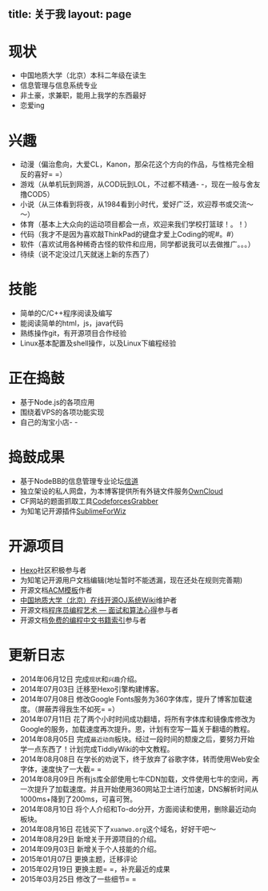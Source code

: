 ﻿title: 关于我
layout: page
---

# 现状
- 中国地质大学（北京）本科二年级在读生
- 信息管理与信息系统专业
- 非土豪，求兼职，能用上我学的东西最好
- 恋爱ing

# 兴趣
- 动漫（偏治愈向，大爱CL，Kanon，那朵花这个方向的作品，与性格完全相反的喜好= =）
- 游戏（从单机玩到网游，从COD玩到LOL，不过都不精通- -，现在一般与舍友撸COD5）
- 小说（从三体看到将夜，从1984看到小时代，爱好广泛，欢迎荐书或交流～～）
- 体育（基本上大众向的运动项目都会一点，欢迎来我们学校打篮球！。！）
- 代码（我才不是因为喜欢敲ThinkPad的键盘才爱上Coding的呢#。#）
- 软件（喜欢试用各种稀奇古怪的软件和应用，同学都说我可以去做推广。。。）
- 待续（说不定没过几天就迷上新的东西了）

# 技能
- 简单的C/C++程序阅读及编写
- 能阅读简单的html，js，java代码
- 熟练操作git，有开源项目合作经验
- Linux基本配置及shell操作，以及Linux下编程经验

# 正在捣鼓
- 基于Node.js的各项应用
- 围绕着VPS的各项功能实现
- 自己的淘宝小店- -

# 捣鼓成果
- 基于NodeBB的信息管理专业论坛[信道](http://xg.xuanwo.org/)
- 独立架设的私人网盘，为本博客提供所有外链文件服务[OwnCloud](http://disk.xuanwo.org/)
- CF网站的题面抓取工具[CodeforcesGrabber](https://github.com/Xuanwo/CodeforcesGrabber)
- 为知笔记开源插件[SublimeForWiz](https://github.com/Xuanwo/SublimeForWiz)

# 开源项目
- [Hexo](https://github.com/hexojs/hexo)社区积极参与者
- 为知笔记开源用户文档编辑(地址暂时不能透漏，现在还处在规则完善期)
- 开源文档[ACM模板](https://github.com/Xuanwo/ACMTemplate)作者
- [中国地质大学（北京）在线开源OJ系统Wiki](http://cugbacm.github.io/oj/)维护者
- 开源文档[程序员编程艺术 — 面试和算法心得](https://github.com/julycoding/The-Art-Of-Programming-By-July)参与者
- 开源文档[免费的编程中文书籍索引](https://github.com/justjavac/free-programming-books-zh_CN)参与者

# 更新日志
- 2014年06月12日 完成`现状`和`兴趣`介绍。
- 2014年07月03日 迁移至Hexo引擎构建博客。
- 2014年07月08日 修改Google Fonts服务为360字体库，提升了博客加载速度。（屏蔽弄得我生不如死= =）
- 2014年07月11日 花了两个小时时间成功翻墙，将所有字体库和镜像库修改为Google的服务，加载速度再次提升。恩，计划有空写一篇关于翻墙的教程。
- 2014年08月05日 完成`最近动向`板块。经过一段时间的颓废之后，要努力开始学一点东西了！计划完成TiddlyWiki的中文教程。
- 2014年08月08日 在学长的劝说下，终于放弃了谷歌字体，转而使用Web安全字体，速度快了一大截= =
- 2014年08月09日 所有js库全部使用七牛CDN加载，文件使用七牛的空间，再一次提升了加载速度。并且开始使用360网站卫士进行加速，DNS解析时间从1000ms+降到了200ms，可喜可贺。
- 2014年08月10日 将个人介绍和To-do分开，方面阅读和使用，删除最近动向板块。
- 2014年08月16日 花钱买下了`xuanwo.org`这个域名，好好干吧～
- 2014年08月29日 新增关于开源项目的介绍。
- 2014年09月03日 新增关于个人技能的介绍。
- 2015年01月07日 更换主题，迁移评论
- 2015年02月19日 更换主题= =，补充最近的成果
- 2015年03月25日 修改了一些细节= =